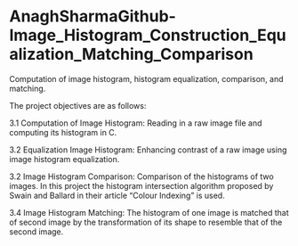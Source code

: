 # AnaghSharmaGithub-Image_Histogram_Construction_Equalization_Matching_Comparison
Computation of image histogram, histogram equalization, comparison, and matching.

The project objectives are as follows:

3.1 Computation of Image Histogram:
Reading in a raw image file and computing its histogram in C.

3.2 Equalization Image Histogram:
Enhancing contrast of a raw image using image histogram equalization.

3.2 Image Histogram Comparison:
Comparison of the histograms of two images. 
In this project the histogram intersection algorithm proposed by Swain and Ballard in their article “Colour Indexing” is used.

3.4 Image Histogram Matching:
The histogram of one image is matched that of second image by the transformation of its shape to resemble that of the second image.
